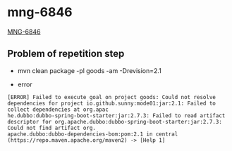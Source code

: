 # mng-6846

[MNG-6846](https://github.com/apache/maven/tree/MNG-6846)

## Problem of repetition step

* mvn clean package -pl goods -am -Drevision=2.1

* error

```log
[ERROR] Failed to execute goal on project goods: Could not resolve dependencies for project io.github.sunny:mode01:jar:2.1: Failed to collect dependencies at org.apac
he.dubbo:dubbo-spring-boot-starter:jar:2.7.3: Failed to read artifact descriptor for org.apache.dubbo:dubbo-spring-boot-starter:jar:2.7.3: Could not find artifact org.
apache.dubbo:dubbo-dependencies-bom:pom:2.1 in central (https://repo.maven.apache.org/maven2) -> [Help 1]
```


